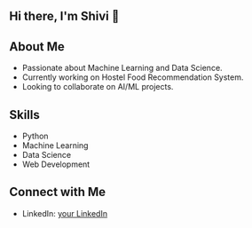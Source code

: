 ## Hi there, I'm Shivi 👋

## About Me
- Passionate about Machine Learning and Data Science.
- Currently working on Hostel Food Recommendation System.
- Looking to collaborate on AI/ML projects.

## Skills
- Python
- Machine Learning
- Data Science
- Web Development

## Connect with Me
- LinkedIn: [your LinkedIn](https://www.linkedin.com/in/your-profile/)


